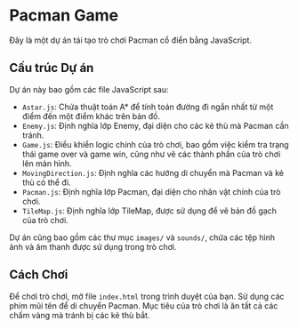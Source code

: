 # Pacman Game

Đây là một dự án tái tạo trò chơi Pacman cổ điển bằng JavaScript.

## Cấu trúc Dự án

Dự án này bao gồm các file JavaScript sau:

- `Astar.js`: Chứa thuật toán A* để tính toán đường đi ngắn nhất từ một điểm đến một điểm khác trên bản đồ.
- `Enemy.js`: Định nghĩa lớp Enemy, đại diện cho các kẻ thù mà Pacman cần tránh.
- `Game.js`: Điều khiển logic chính của trò chơi, bao gồm việc kiểm tra trạng thái game over và game win, cũng như vẽ các thành phần của trò chơi lên màn hình.
- `MovingDirection.js`: Định nghĩa các hướng di chuyển mà Pacman và kẻ thù có thể đi.
- `Pacman.js`: Định nghĩa lớp Pacman, đại diện cho nhân vật chính của trò chơi.
- `TileMap.js`: Định nghĩa lớp TileMap, được sử dụng để vẽ bản đồ gạch của trò chơi.

Dự án cũng bao gồm các thư mục `images/` và `sounds/`, chứa các tệp hình ảnh và âm thanh được sử dụng trong trò chơi.

## Cách Chơi

Để chơi trò chơi, mở file `index.html` trong trình duyệt của bạn. Sử dụng các phím mũi tên để di chuyển Pacman. Mục tiêu của trò chơi là ăn tất cả các chấm vàng mà tránh bị các kẻ thù bắt.